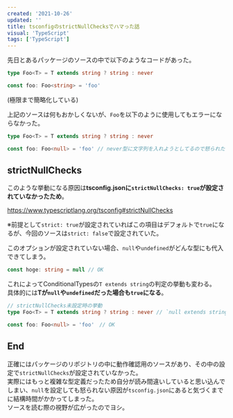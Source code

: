 ```yaml
---
created: '2021-10-26'
updated: ''
title: tsconfigのstrictNullChecksでハマった話
visual: 'TypeScript'
tags: ['TypeScript']
---
```


先日とあるパッケージのソースの中で以下のようなコードがあった。  

```ts
type Foo<T> = T extends string ? string : never

const foo: Foo<string> = 'foo'
```

(極限まで簡略化している)

上記のソースは何もおかしくないが、`Foo`を以下のように使用してもエラーにならなかった。

```ts
type Foo<T> = T extends string ? string : never

const foo: Foo<null> = 'foo' // never型に文字列を入れようとしてるので怒られたい
```

## strictNullChecks

このような挙動になる原因は**tsconfig.jsonに`strictNullChecks: true`が設定されていなかったため**。  

<https://www.typescriptlang.org/tsconfig#strictNullChecks>

※前提として`strict: true`が設定されていればこの項目はデフォルトで`true`になるが、今回のソースは`strict: false`で設定されていた。  

このオプションが設定されていない場合、`null`や`undefined`がどんな型にも代入できてしまう。

```ts
const hoge: string = null // OK
```

これによってConditionalTypesの`T extends string`の判定の挙動も変わる。  
具体的には**Tが`null`や`undefined`だった場合も`true`になる**。  

```ts
// strictNullChecks未設定時の挙動
type Foo<T> = T extends string ? string : never // `null extends string` がtrueなので、Foo<null>はstringになる

const foo: Foo<null> = 'foo'　// OK
```

## End

正確にはパッケージのリポジトリの中に動作確認用のソースがあり、その中の設定で`strictNullChecks`が設定されていなかった。  
実際にはもっと複雑な型定義だったため自分が読み間違いしていると思い込んでしまい、`null`を設定しても怒られない原因が`tsconfig.json`にあると気づくまでに結構時間がかかってしまった。  
ソースを読む際の視野が広がったのでヨシ。  
